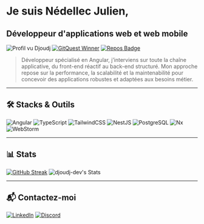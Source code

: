 # Je suis Nédellec Julien,

## Développeur d'applications web et web mobile

![Profil vu Djoudj](https://komarev.com/ghpvc/?username=djoudj-dev&label=Profile%20views&color=0e75b6&style=for-the-badge)
[![GitQuest Winner](https://img.shields.io/badge/GitQuest%20Winner-1st%20Place-ffd700?style=for-the-badge)](https://gitquest.dev/player/djoudj-dev)
[![Repos Badge](https://badges.pufler.dev/repos/djoudj-dev?style=for-the-badge)](https://badges.pufler.dev)

> Développeur spécialisé en Angular, j’interviens sur toute la chaîne applicative, du front-end réactif au back-end structuré. Mon approche repose sur la performance, la scalabilité et la maintenabilité pour concevoir des applications robustes et adaptées aux besoins métier.

---

## 🛠️ Stacks & Outils
![Angular](https://img.shields.io/badge/Angular-DD0031?style=for-the-badge&logo=angular&logoColor=white)
![TypeScript](https://img.shields.io/badge/TypeScript-3178C6?style=for-the-badge&logo=typescript&logoColor=white)
![TailwindCSS](https://img.shields.io/badge/Tailwind-06B6D4?style=for-the-badge&logo=tailwindcss&logoColor=white)
![NestJS](https://img.shields.io/badge/NestJS-E0234E?style=for-the-badge&logo=nestjs&logoColor=white)
![PostgreSQL](https://img.shields.io/badge/PostgreSQL-316192?style=for-the-badge&logo=postgresql&logoColor=white)
![Nx](https://img.shields.io/badge/Nx-143055?style=for-the-badge&logo=nx&logoColor=white)
![WebStorm](https://img.shields.io/badge/WebStorm-000000?style=for-the-badge&logo=webstorm&logoColor=white)

---

## 📊 Stats

[![GitHub Streak](https://streak-stats.demolab.com/?user=djoudj-dev&theme=default&style=for-the-badge)](https://git.io/streak-stats)
![djoudj-dev's Stats](https://github-readme-stats.vercel.app/api?username=djoudj-dev&theme=default&show_icons=true&hide_border=false&count_private=true)

---

## 📬 Contactez-moi

[![LinkedIn](https://img.shields.io/badge/LinkedIn-0077B5?style=for-the-badge&logo=linkedin&logoColor=white)](https://www.linkedin.com/in/nedellec-julien/)
[![Discord](https://img.shields.io/badge/Discord-nedellec__julien-5865F2?style=for-the-badge&logo=discord&logoColor=white)](https://discord.com/users/nedellec_julien)
